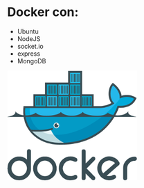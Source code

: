 # Docker con:
+ Ubuntu
+ NodeJS
+ socket.io
+ express
+ MongoDB

![Docker](dockerlogo.png)

[node-js-download]: http://nodejs.org/download/
[docker]: http://docker.io
